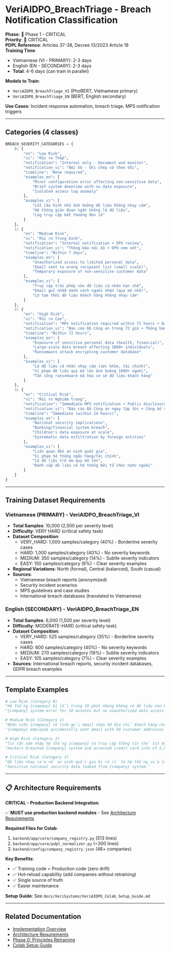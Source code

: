 # VeriAIDPO_BreachTriage - Breach Notification Classification

**Phase**: 🚨 Phase 1 - CRITICAL  
**Priority**: 🚨 CRITICAL  
**PDPL Reference**: Articles 37-38, Decree 13/2023 Article 18  
**Training Time**: 
- Vietnamese (VI - PRIMARY): 2-3 days
- English (EN - SECONDARY): 2-3 days
- **Total**: 4-6 days (can train in parallel)

**Models to Train**:
- `VeriAIDPO_BreachTriage_VI` (PhoBERT, Vietnamese primary)
- `VeriAIDPO_BreachTriage_EN` (BERT, English secondary)

**Use Cases**: Incident response automation, breach triage, MPS notification triggers

---

## Categories (4 classes)

```python
BREACH_SEVERITY_CATEGORIES = {
    0: {
        "en": "Low Risk",
        "vi": "Rủi ro Thấp",
        "notification": "Internal only - Document and monitor",
        "notification_vi": "Nội bộ - Ghi chép và theo dõi",
        "timeline": "None required",
        "examples_en": [
            "Minor configuration error affecting non-sensitive data",
            "Brief system downtime with no data exposure",
            "Isolated access log anomaly"
        ],
        "examples_vi": [
            "Lỗi cấu hình nhỏ ảnh hưởng dữ liệu không nhạy cảm",
            "Hệ thống gián đoạn ngắn không lộ dữ liệu",
            "Log truy cập bất thường đơn lẻ"
        ]
    },
    1: {
        "en": "Medium Risk",
        "vi": "Rủi ro Trung bình",
        "notification": "Internal notification + DPO review",
        "notification_vi": "Thông báo nội bộ + DPO xem xét",
        "timeline": "Within 7 days",
        "examples_en": [
            "Unauthorized access to limited personal data",
            "Email sent to wrong recipient list (small scale)",
            "Temporary exposure of non-sensitive customer data"
        ],
        "examples_vi": [
            "Truy cập trái phép vào dữ liệu cá nhân hạn chế",
            "Email gửi nhầm danh sách người nhận (quy mô nhỏ)",
            "Lộ tạm thời dữ liệu khách hàng không nhạy cảm"
        ]
    },
    2: {
        "en": "High Risk",
        "vi": "Rủi ro Cao",
        "notification": "MPS notification required within 72 hours + Data subject notification",
        "notification_vi": "Báo cáo Bộ Công an trong 72 giờ + Thông báo chủ thể dữ liệu",
        "timeline": "Within 72 hours",
        "examples_en": [
            "Exposure of sensitive personal data (health, financial)",
            "Large-scale data breach affecting 1000+ individuals",
            "Ransomware attack encrypting customer database"
        ],
        "examples_vi": [
            "Lộ dữ liệu cá nhân nhạy cảm (sức khỏe, tài chính)",
            "Vi phạm dữ liệu quy mô lớn ảnh hưởng 1000+ người",
            "Tấn công ransomware mã hóa cơ sở dữ liệu khách hàng"
        ]
    },
    3: {
        "en": "Critical Risk",
        "vi": "Rủi ro Nghiêm trọng",
        "notification": "Immediate MPS notification + Public disclosure + Data subject notification",
        "notification_vi": "Báo cáo Bộ Công an ngay lập tức + Công bố công khai + Thông báo chủ thể",
        "timeline": "Immediate (within 24 hours)",
        "examples_en": [
            "National security implications",
            "Banking/financial system breach",
            "Children's data exposure at scale",
            "Systematic data exfiltration by foreign entities"
        ],
        "examples_vi": [
            "Liên quan đến an ninh quốc gia",
            "Vi phạm hệ thống ngân hàng/tài chính",
            "Lộ dữ liệu trẻ em quy mô lớn",
            "Đánh cắp dữ liệu có hệ thống bởi tổ chức nước ngoài"
        ]
    }
}
```

---

## Training Dataset Requirements

### Vietnamese (PRIMARY) - VeriAIDPO_BreachTriage_VI

- **Total Samples**: 10,000 (2,500 per severity level)
- **Difficulty**: VERY HARD (critical safety task)
- **Dataset Composition**:
  - VERY_HARD: 1,000 samples/category (40%) - Borderline severity cases
  - HARD: 1,000 samples/category (40%) - No severity keywords
  - MEDIUM: 350 samples/category (14%) - Subtle severity indicators
  - EASY: 150 samples/category (6%) - Clear severity examples
- **Regional Variations**: North (formal), Central (balanced), South (casual)
- **Sources**:
  - Vietnamese breach reports (anonymized)
  - Security incident scenarios
  - MPS guidelines and case studies
  - International breach databases (translated to Vietnamese)

### English (SECONDARY) - VeriAIDPO_BreachTriage_EN

- **Total Samples**: 6,000 (1,500 per severity level)
- **Difficulty**: MODERATE-HARD (critical safety task)
- **Dataset Composition**:
  - VERY_HARD: 525 samples/category (35%) - Borderline severity cases
  - HARD: 600 samples/category (40%) - No severity keywords
  - MEDIUM: 270 samples/category (18%) - Subtle severity indicators
  - EASY: 105 samples/category (7%) - Clear severity examples
- **Sources**: International breach reports, security incident databases, GDPR breach examples

---

## Template Examples

```python
# Low Risk (Category 0)
"Hệ thống {company} bị lỗi trong 10 phút nhưng không có dữ liệu nào bị truy cập trái phép."
"{company} system error for 10 minutes but no unauthorized data access occurred."

# Medium Risk (Category 1)
"Nhân viên {company} vô tình gửi email chứa 50 địa chỉ khách hàng cho người không liên quan."
"{company} employee accidentally sent email with 50 customer addresses to unrelated person."

# High Risk (Category 2)
"Tin tặc xâm nhập hệ thống {company} và truy cập thông tin thẻ tín dụng của 5,000 khách hàng."
"Hackers breached {company} system and accessed credit card info of 5,000 customers."

# Critical Risk (Category 3)
"Dữ liệu nhạy cảm về an ninh quốc gia bị rò rỉ từ hệ thống của {company}."
"Sensitive national security data leaked from {company} system."
```

---

## 📋 Architecture Requirements

**CRITICAL - Production Backend Integration**:

✅ **MUST use production backend modules** - See [Architecture Requirements](../VeriAIDPO_Architecture_Requirements.md)

**Required Files for Colab**:
1. `backend/app/core/company_registry.py` (513 lines)
2. `backend/app/core/pdpl_normalizer.py` (~300 lines)
3. `backend/config/company_registry.json` (46+ companies)

**Key Benefits**:
- ✅ Training code = Production code (zero drift)
- ✅ Hot-reload capability (add companies without retraining)
- ✅ Single source of truth
- ✅ Easier maintenance

**Setup Guide**: See `docs/VeriSystems/VeriAIDPO_Colab_Setup_Guide.md`

---

## Related Documentation

- [Implementation Overview](../VeriAIDPO_Implementation_Overview.md)
- [Architecture Requirements](../VeriAIDPO_Architecture_Requirements.md)
- [Phase 0: Principles Retraining](../VeriAIDPO_Phase0_Principles_Retraining.md)
- [Colab Setup Guide](../VeriAIDPO_Colab_Setup_Guide.md)
